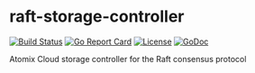 # raft-storage-controller
[![Build Status](https://travis-ci.com/atomix/raft-storage-controller.svg?branch=master)](https://travis-ci.com/atomix/raft-storage-controller)
[![Go Report Card](https://goreportcard.com/badge/github.com/atomix/raft-storage-controller)](https://goreportcard.com/report/github.com/atomix/raft-storage-controller)
[![License](https://img.shields.io/badge/License-Apache%202.0-blue.svg)](https://github.com/gojp/goreportcard/blob/master/LICENSE)
[![GoDoc](https://godoc.org/github.com/atomix/raft-storage-controller?status.svg)](https://godoc.org/github.com/atomix/raft-storage-controller)

Atomix Cloud storage controller for the Raft consensus protocol
